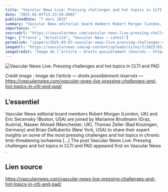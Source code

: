 ```yaml
---
title: "Vascular News Live: Pressing challenges and hot topics in CLTI and PAD"
date: "2025-03-07T13:33:59.000Z"
publishedDate: "7 mars 2025"
summary: "Vascular News editorial board members Robert Morgan (London, UK) and Eric Secemsky (Boston, USA) are joined by Marianne Brodmann (Graz, Austria), Naseer Ahmad (Manchester, UK), Thomas Zeller (Bad Krozingen, Germany) and Brian DeRubertis (New York, USA) to share their expert insights on some of the most pressing challenges and hot topics in chronic limb-threatening ischaemia [&#8230;] The post Vascular News Live: Pressing challenges and hot topics in CLTI and PAD appeared first on Vascular News ."
importance: ""
sourceUrl: "https://vascularnews.com/vascular-news-live-pressing-challenges-and-hot-topics-in-clti-and-pad/"
tags: ["France", "Actualité", "Vascular News — Latest"]
permalink: "/papers/2025-03-07-vascular-news-live-pressing-challenges-and-hot-topics-in-clti-and-pad"
imageUrl: "https://vascularnews.com/wp-content/uploads/sites/7/2025/03/Website.png"
imageCredit: "Image de l’article — droits possiblement réservés — https://vascularnews.com/vascular-news-live-pressing-challenges-and-hot-topics-in-clti-and-pad/"
---
```


![Vascular News Live: Pressing challenges and hot topics in CLTI and PAD](https://vascularnews.com/wp-content/uploads/sites/7/2025/03/Website.png)

*Crédit image : Image de l’article — droits possiblement réservés — https://vascularnews.com/vascular-news-live-pressing-challenges-and-hot-topics-in-clti-and-pad/*

## L’essentiel

Vascular News editorial board members Robert Morgan (London, UK) and Eric Secemsky (Boston, USA) are joined by Marianne Brodmann (Graz, Austria), Naseer Ahmad (Manchester, UK), Thomas Zeller (Bad Krozingen, Germany) and Brian DeRubertis (New York, USA) to share their expert insights on some of the most pressing challenges and hot topics in chronic limb-threatening ischaemia [&#8230;] The post Vascular News Live: Pressing challenges and hot topics in CLTI and PAD appeared first on Vascular News .

## Lien source

https://vascularnews.com/vascular-news-live-pressing-challenges-and-hot-topics-in-clti-and-pad/
